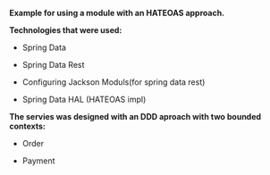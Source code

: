 **Example for using a module with an HATEOAS  approach.**

**Technologies that were used:**

* Spring Data

* Spring Data Rest

* Configuring Jackson Moduls(for spring data rest)

* Spring Data HAL (HATEOAS impl)

**The servies was designed with an DDD aproach with two bounded contexts:**

* Order

* Payment